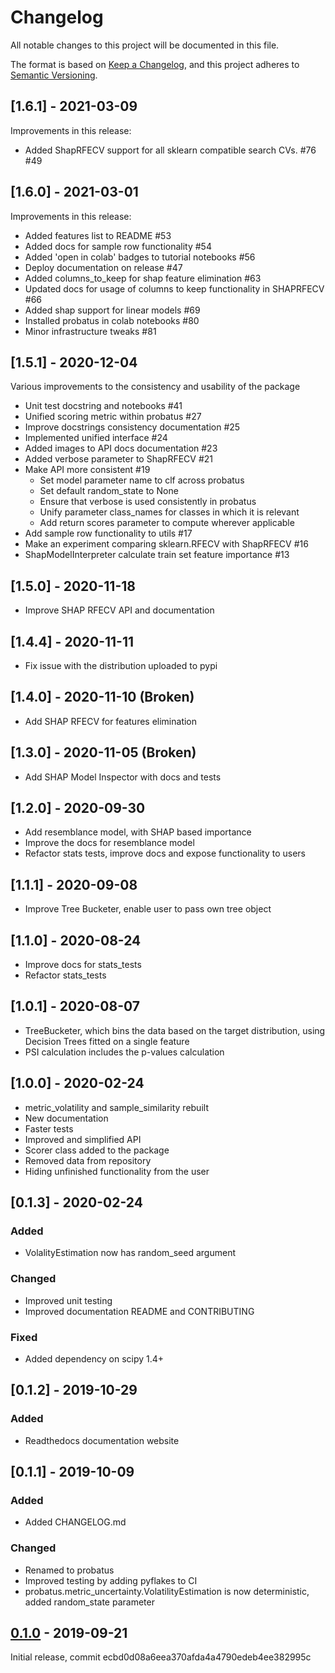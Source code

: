 # Changelog

All notable changes to this project will be documented in this file.

The format is based on [Keep a Changelog](https://keepachangelog.com/en/1.0.0/),
and this project adheres to [Semantic Versioning](https://semver.org/spec/v2.0.0.html).

## [1.6.1] - 2021-03-09
Improvements in this release:
- Added ShapRFECV support for all sklearn compatible search CVs. #76 #49

## [1.6.0] - 2021-03-01
Improvements in this release:
- Added features list to README #53
- Added docs for sample row functionality #54
- Added 'open in colab' badges to tutorial notebooks #56
- Deploy documentation on release #47
- Added columns_to_keep for shap feature elimination #63
- Updated docs for usage of columns to keep functionality in SHAPRFECV #66
- Added shap support for linear models #69
- Installed probatus in colab notebooks #80
- Minor infrastructure tweaks #81

## [1.5.1] - 2020-12-04

Various improvements to the consistency and usability of the package
- Unit test docstring and notebooks #41 
- Unified scoring metric within probatus #27 
- Improve docstrings consistency documentation #25 
- Implemented unified interface #24 
- Added images to API docs documentation #23
- Added verbose parameter to ShapRFECV #21
- Make API more consistent #19 
    - Set model parameter name to clf across probatus
    - Set default random_state to None
    - Ensure that verbose is used consistently in probatus
    - Unify parameter class_names for classes in which it is relevant
    - Add return scores parameter to compute wherever applicable
- Add sample row functionality to utils #17
- Make an experiment comparing sklearn.RFECV with ShapRFECV #16
- ShapModelInterpreter calculate train set feature importance #13

## [1.5.0] - 2020-11-18
- Improve SHAP RFECV API and documentation

## [1.4.4] - 2020-11-11
- Fix issue with the distribution uploaded to pypi

## [1.4.0] - 2020-11-10 (Broken)
- Add SHAP RFECV for features elimination

## [1.3.0] - 2020-11-05 (Broken)
- Add SHAP Model Inspector with docs and tests

## [1.2.0] - 2020-09-30
- Add resemblance model, with SHAP based importance
- Improve the docs for resemblance model
- Refactor stats tests, improve docs and expose functionality to users

## [1.1.1] - 2020-09-08
- Improve Tree Bucketer, enable user to pass own tree object

## [1.1.0] - 2020-08-24
- Improve docs for stats_tests
- Refactor stats_tests

## [1.0.1] - 2020-08-07
- TreeBucketer, which bins the data based on the target distribution, using Decision Trees fitted on a single feature
- PSI calculation includes the p-values calculation

## [1.0.0] - 2020-02-24
- metric_volatility and sample_similarity rebuilt
- New documentation
- Faster tests
- Improved and simplified API
- Scorer class added to the package
- Removed data from repository
- Hiding unfinished functionality from the user

## [0.1.3] - 2020-02-24

### Added

- VolalityEstimation now has random_seed argument

### Changed

- Improved unit testing
- Improved documentation README and CONTRIBUTING

### Fixed

- Added dependency on scipy 1.4+

## [0.1.2] - 2019-10-29
### Added

- Readthedocs documentation website

## [0.1.1] - 2019-10-09

### Added

- Added CHANGELOG.md

### Changed 

- Renamed to probatus
- Improved testing by adding pyflakes to CI
- probatus.metric_uncertainty.VolatilityEstimation is now deterministic, added random_state parameter 

## [0.1.0] - 2019-09-21

Initial release, commit ecbd0d08a6eea370afda4a4790edeb4ee382995c

[Unreleased]: https://gitlab.com/ing_rpaa/probatus/compare/ecbd0d08a6eea370afda4a4790edeb4ee382995c...master
[0.1.0]: https://gitlab.com/ing_rpaa/probatus/commit/ecbd0d08a6eea370afda4a4790edeb4ee382995c

